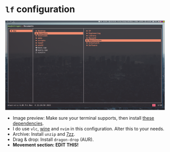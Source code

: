 # `lf` configuration
![](https://github.com/saocodon/dotfiles/blob/main/.config/lf/view.png)
- Image preview: Make sure your terminal supports, then install [these dependencies](https://github.com/cirala/lfimg).
- I do use `vlc`, [wine](https://wiki.archlinux.org/title/wine) and `nvim` in this configuration. Alter this to your needs.
- Archive: Install `unzip` and [7zz](https://www.7-zip.org/).
- Drag & drop: Install `dragon-drop` (AUR).
- **Movement section: EDIT THIS!**
